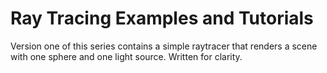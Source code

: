 Ray Tracing Examples and Tutorials
==================================

Version one of this series contains a simple raytracer that renders a scene with one sphere and one light source. Written for clarity. 
